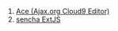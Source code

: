 1. [Ace (Ajax.org Cloud9 Editor)](https://github.com/ajaxorg/ace)
1. [sencha ExtJS](https://www.sencha.com/products/extjs/#overview)
